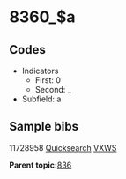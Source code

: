# 8360\_$a

## Codes

-   Indicators
    -   First: 0
    -   Second: \_
-   Subfield: a

## Sample bibs

11728958 [Quicksearch](https://search.library.yale.edu/catalog/11728958) [VXWS](http://prodorbis.library.yale.edu:7014/vxws/GetHoldingsService?bibId=11728958)

**Parent topic:**[836](../../tags/836/836.md)

